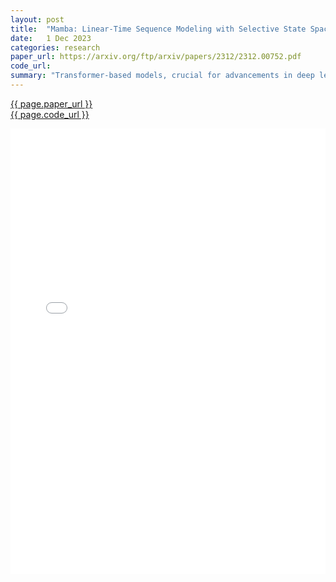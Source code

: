 ```yaml
---
layout: post
title:  "Mamba: Linear-Time Sequence Modeling with Selective State Spaces"
date:   1 Dec 2023
categories: research
paper_url: https://arxiv.org/ftp/arxiv/papers/2312/2312.00752.pdf
code_url: 
summary: "Transformer-based models, crucial for advancements in deep learning, suffer from inefficiency in processing long sequences. Recent models attempting to address this issue haven't matched Transformers' success in key areas like language due to their poor content-based reasoning. Our work enhances these models by making selective state space models (SSMs) input-dependent, improving handling of sequences and designing a hardware-friendly algorithm for better performance. The new architecture, Mamba, achieves superior speed and scalability, outperforming traditional Transformers in various domains including language, audio, and genomics, especially in tasks involving extremely long sequences."
---
```


<style>
.responsive-pdf-container {
    overflow: hidden;
    padding-top: 141.42%; /* 16:9 Aspect Ratio, adjust as needed */
    position: relative;
}

.responsive-pdf-container iframe {
    border: none;
    height: 100%;
    left: 0;
    position: absolute;
    top: 0;
    width: 100%;
}
</style>

<a href="{{ page.paper_url }}">{{ page.paper_url }}</a><br>
<a href="{{ page.code_url }}">{{ page.code_url }}</a>

<div class="responsive-pdf-container">
    <iframe src="{{ page.paper_url }}" style="border: none;"></iframe>
</div>